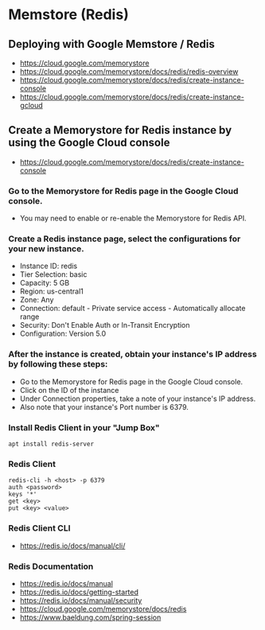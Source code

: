 
# Memstore (Redis)

## Deploying with Google Memstore / Redis

* https://cloud.google.com/memorystore
* https://cloud.google.com/memorystore/docs/redis/redis-overview
* https://cloud.google.com/memorystore/docs/redis/create-instance-console
* https://cloud.google.com/memorystore/docs/redis/create-instance-gcloud


## Create a Memorystore for Redis instance by using the Google Cloud console

* https://cloud.google.com/memorystore/docs/redis/create-instance-console


### Go to the Memorystore for Redis page in the Google Cloud console.

* You may need to enable or re-enable the Memorystore for Redis API.

### Create a Redis instance page, select the configurations for your new instance.

* Instance ID:		redis
* Tier Selection:   basic
* Capacity:         5 GB
* Region:           us-central1 
* Zone:             Any
* Connection:       default 
                    - Private service access
                    - Automatically allocate range
* Security:         Don't Enable Auth or In-Transit Encryption 
* Configuration:    Version 5.0
  

### After the instance is created, obtain your instance's IP address by following these steps:

* Go to the Memorystore for Redis page in the Google Cloud console.
* Click on the ID of the instance
* Under Connection properties, take a note of your instance's IP address.
* Also note that your instance's Port number is 6379.


### Install Redis Client in your "Jump Box"

	apt install redis-server


### Redis Client

	redis-cli -h <host> -p 6379
	auth <password>
	keys '*'
	get <key>
	put <key> <value>


### Redis Client CLI

* https://redis.io/docs/manual/cli/


### Redis Documentation

* https://redis.io/docs/manual
* https://redis.io/docs/getting-started
* https://redis.io/docs/manual/security
* https://cloud.google.com/memorystore/docs/redis
* https://www.baeldung.com/spring-session




